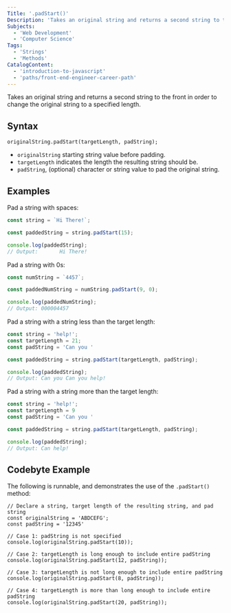 ```yaml
---
Title: '.padStart()'
Description: 'Takes an original string and returns a second string to the front in order to change the original string to a specified length.'
Subjects:
  - 'Web Development'
  - 'Computer Science'
Tags:
  - 'Strings'
  - 'Methods'
CatalogContent:
  - 'introduction-to-javascript'
  - 'paths/front-end-engineer-career-path'
---
```


Takes an original string and returns a second string to the front in order to change the original string to a specified length.

## Syntax

```pseudo
originalString.padStart(targetLength, padString);
```

- `originalString` starting string value before padding.
- `targetLength` indicates the length the resulting string should be.
- `padString`, (optional) character or string value to pad the original string.

## Examples


Pad a string with spaces:

```js
const string = `Hi There!`;

const paddedString = string.padStart(15);

console.log(paddedString);
// Output:       Hi There!
```

Pad a string with 0s:

```js
const numString = `4457`;

const paddedNumString = numString.padStart(9, 0);

console.log(paddedNumString);
// Output: 000004457
```

Pad a string with a string less than the target length:

```js
const string = 'help!';
const targetLength = 21;
const padString = 'Can you '

const paddedString = string.padStart(targetLength, padString);

console.log(paddedString);
// Output: Can you Can you help!
```

Pad a string with a string more than the target length:

```js
const string = 'help!';
const targetLength = 9
const padString = 'Can you '

const paddedString = string.padStart(targetLength, padString);

console.log(paddedString);
// Output: Can help!
```

## Codebyte Example

The following is runnable, and demonstrates the use of the `.padStart()` method:

```codebyte/javascript
// Declare a string, target length of the resulting string, and pad string
const originalString = 'ABDCEFG';
const padString = '12345'

// Case 1: padString is not specified
console.log(originalString.padStart(10));

// Case 2: targetLength is long enough to include entire padString
console.log(originalString.padStart(12, padString));

// Case 3: targetLength is not long enough to include entire padString
console.log(originalString.padStart(8, padString));

// Case 4: targetLength is more than long enough to include entire padString
console.log(originalString.padStart(20, padString));
```
